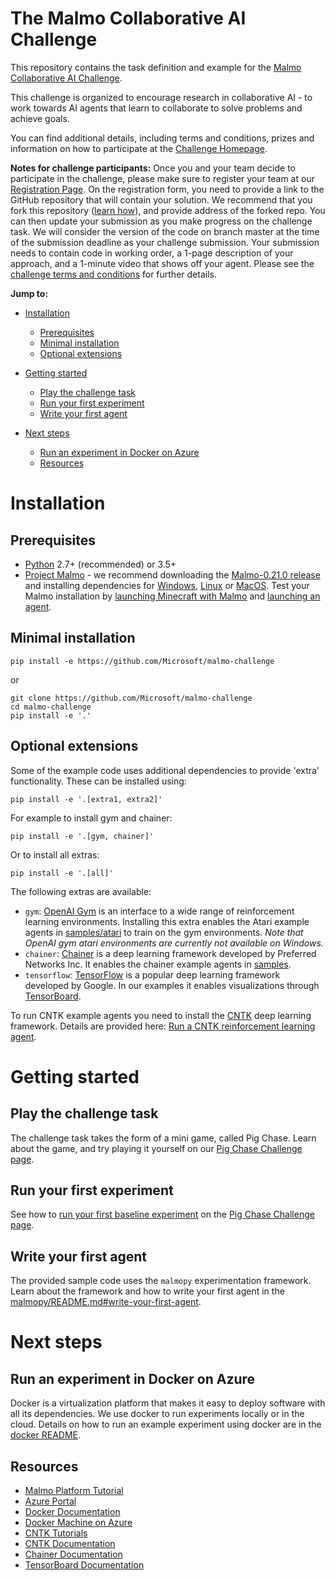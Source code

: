 # The Malmo Collaborative AI Challenge

This repository contains the task definition and example for the [Malmo Collaborative AI Challenge](https://www.microsoft.com/en-us/research/academic-program/collaborative-ai-challenge/). 
<!-- ## Purpose -->
This challenge is organized to encourage research in collaborative AI - to work towards AI agents 
that learn to collaborate to solve problems and achieve goals. 
<!-- ## Rules-->
You can find additional details, including terms and conditions, prizes and information on how to participate at the [Challenge Homepage](https://www.microsoft.com/en-us/research/academic-program/collaborative-ai-challenge/).


**Notes for challenge participants:** Once you and your team decide to participate in the challenge, please make sure to register your team at our [Registration Page](https://www.surveygizmo.com/s3/3299773/The-Collaborative-AI-Challenge). On the registration form, you need to provide a link to the GitHub repository that will 
contain your solution. We recommend that you fork this repository (<a href="https://help.github.com/articles/fork-a-repo/" target="_blank">learn how</a>), 
and provide address of the forked repo. You can then update your submission as you make progress on the challenge task. 
We will consider the version of the code on branch master at the time of the submission deadline as your challenge submission. Your submission needs to contain code in working order, a 1-page description of your approach, and a 1-minute video that shows off your agent. Please see the [challenge terms and conditions]() for further details.

**Jump to:**

- [Installation](#installation)
  - [Prerequisites](#prerequisites)
  - [Minimal installation](#minimal-installation)
  - [Optional extensions](#optional-extensions)

- [Getting started](#getting-started)
  - [Play the challenge task](#play-the-challenge-task)
  - [Run your first experiment](#run-your-first-experiment)
  - [Write your first agent](#write-your-first-agent)

- [Next steps](#next-steps)
  - [Run an experiment in Docker on Azure](#run-an-experiment-in-docker-on-azure)
  - [Resources](#resources)

# Installation

## Prerequisites

- [Python](https://www.python.org/) 2.7+ (recommended) or 3.5+
- [Project Malmo](https://github.com/Microsoft/malmo) - we recommend downloading the [Malmo-0.21.0 release](https://github.com/Microsoft/malmo/releases) and installing dependencies for [Windows](https://github.com/Microsoft/malmo/blob/master/doc/install_windows.md), [Linux](https://github.com/Microsoft/malmo/blob/master/doc/install_linux.md) or [MacOS](https://github.com/Microsoft/malmo/blob/master/doc/install_macosx.md). Test your Malmo installation by [launching Minecraft with Malmo](https://github.com/Microsoft/malmo#launching-minecraft-with-our-mod) and [launching an agent](https://github.com/Microsoft/malmo#launch-an-agent).

## Minimal installation

```
pip install -e https://github.com/Microsoft/malmo-challenge
```

or 

```
git clone https://github.com/Microsoft/malmo-challenge
cd malmo-challenge
pip install -e '.'
```

## Optional extensions

Some of the example code uses additional dependencies to provide 'extra' functionality. These can be installed using:

```
pip install -e '.[extra1, extra2]'
```
For example to install gym and chainer:

```
pip install -e '.[gym, chainer]'
```

Or to install all extras:

```
pip install -e '.[all]'
```

The following extras are available:
- `gym`: [OpenAI Gym](https://gym.openai.com/) is an interface to a wide range of reinforcement learning environments. Installing this extra enables the Atari example agents in [samples/atari](samples/atari) to train on the gym environments. *Note that OpenAI gym atari environments are currently not available on Windows.*
- `chainer`: [Chainer](http://chainer.org/) is a deep learning framework developed by Preferred Networks Inc. It enables the chainer example agents in [samples](samples).
- `tensorflow`: [TensorFlow](https://www.tensorflow.org/) is a popular deep learning framework developed by Google. In our examples it enables visualizations through [TensorBoard](https://www.tensorflow.org/get_started/summaries_and_tensorboard).

To run CNTK example agents you need to install the [CNTK](https://github.com/Microsoft/CNTK) deep learning framework. Details are provided here: [Run a CNTK reinforcement learning agent](#run-a-cntk-reinforcement-learning-agent).


# Getting started

## Play the challenge task

The challenge task takes the form of a mini game, called Pig Chase. Learn about the game, and try playing it yourself on our [Pig Chase Challenge page](ai_challenge/pig_chase/README.md).

## Run your first experiment

See how to [run your first baseline experiment](ai_challenge/pig_chase/README.md#run-your-first-experiment) on the [Pig Chase Challenge page](ai_challenge/pig_chase/README.md).

## Write your first agent

The provided sample code uses the `malmopy` experimentation framework. Learn about the 
framework and how to write your first agent in the [malmopy/README.md#write-your-first-agent](malmopy/README.md).


# Next steps

## Run an experiment in Docker on Azure

Docker is a virtualization platform that makes it easy to deploy software with all its dependencies. 
We use docker to run experiments locally or in the cloud. Details on how to run an example experiment using docker are in the [docker README](docker/README.md).


## Resources

- [Malmo Platform Tutorial](https://github.com/Microsoft/malmo/blob/master/Malmo/samples/Python_examples/Tutorial.pdf)
- [Azure Portal](portal.azure.com/)
- [Docker Documentation](https://docs.docker.com/)
- [Docker Machine on Azure](https://docs.microsoft.com/en-us/azure/virtual-machines/virtual-machines-linux-docker-machine)
- [CNTK Tutorials](https://www.microsoft.com/en-us/research/product/cognitive-toolkit/tutorials/)
- [CNTK Documentation](https://github.com/Microsoft/CNTK/wiki)
- [Chainer Documentation](http://docs.chainer.org/en/stable/)
- [TensorBoard Documentation](https://www.tensorflow.org/get_started/summaries_and_tensorboard)
